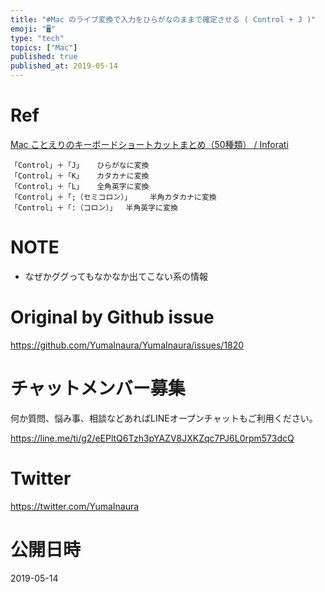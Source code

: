 ```yaml
---
title: "#Mac のライブ変換で入力をひらがなのままで確定させる ( Control + J )"
emoji: "🖥"
type: "tech"
topics: ["Mac"]
published: true
published_at: 2019-05-14
---
```


# Ref

[Mac ことえりのキーボードショートカットまとめ（50種類） / Inforati](http://inforati.jp/apple/mac-tips-techniques/system-hints/how-to-use-mac-kotoeri-with-keyboard-shortcut.html)


```
「Control」＋「J」	ひらがなに変換
「Control」＋「K」	カタカナに変換
「Control」＋「L」	全角英字に変換
「Control」＋「;（セミコロン）」	半角カタカナに変換
「Control」＋「:（コロン）」	半角英字に変換
```

 # NOTE

- なぜかググってもなかなか出てこない系の情報

# Original by Github issue

https://github.com/YumaInaura/YumaInaura/issues/1820








<!-- Update From Qiita API -->

# チャットメンバー募集


何か質問、悩み事、相談などあればLINEオープンチャットもご利用ください。

https://line.me/ti/g2/eEPltQ6Tzh3pYAZV8JXKZqc7PJ6L0rpm573dcQ





# Twitter


https://twitter.com/YumaInaura


<!-- Update From Qiita API -->



# 公開日時

2019-05-14
